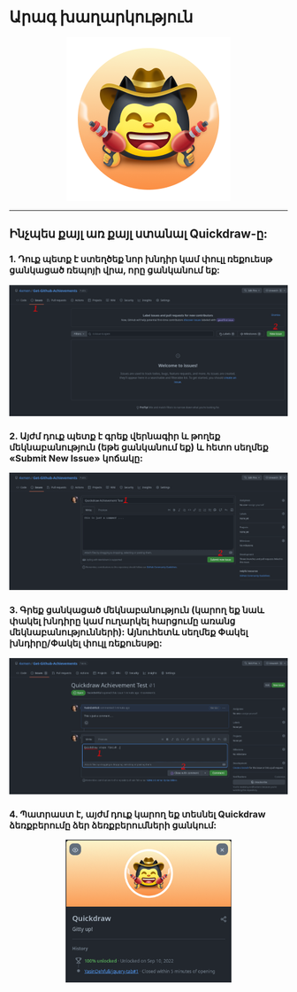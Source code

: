 # Արագ խաղարկություն

<div align="center"  >

<img width="296" src="../badges/Quickdraw.png" alt="QuickDraw-Pin">
</div>

<hr>

## Ինչպես քայլ առ քայլ ստանալ Quickdraw-ը:

### 1. Դուք պետք է ստեղծեք նոր խնդիր կամ փուլլ ռեքուեսթ ցանկացած ռեպոյի վրա, որը ցանկանում եք:

<div align="center">
<img width="700" src="../img/quickdraw/quickdraw-step1.png" alt="quickdraw-step1.png">
</div>

### 2. Այժմ դուք պետք է գրեք վերնագիր և թողեք մեկնաբանություն (եթե ցանկանում եք) և հետո սեղմեք «Submit New Issue» կոճակը:

<div align="center">
<img width="700" src="../img/quickdraw/quickdraw-step2.png" alt="quickdraw-step2.png">
</div>

### 3. Գրեք ցանկացած մեկնաբանություն (կարող եք նաև փակել խնդիրը կամ ուղարկել հարցումը առանց մեկնաբանությունների): Այնուհետև սեղմեք Փակել խնդիրը/Փակել փուլլ ռեքուեսթը:

<div align="center">
<img width="700" src="../img/quickdraw/quickdraw-step3.png" alt="quickdraw-step3.png">
</div>

### 4. Պատրաստ է, այժմ դուք կարող եք տեսնել Quickdraw ձեռքբերումը ձեր ձեռքբերումների ցանկում:

<div align="center">
<img width="300" src="../img/quickdraw/quickdraw-step4.png" alt="quickdraw-step4.png">
</div>